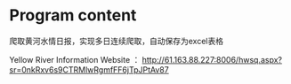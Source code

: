 # Program content


爬取黄河水情日报，实现多日连续爬取，自动保存为excel表格

Yellow River Information Website ： http://61.163.88.227:8006/hwsq.aspx?sr=0nkRxv6s9CTRMlwRgmfFF6jTpJPtAv87
